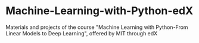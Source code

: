 # Machine-Learning-with-Python-edX
Materials and projects of the course "Machine Learning with Python-From Linear Models to Deep Learning", offered by MIT through edX
